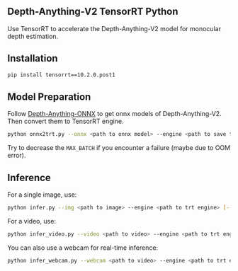 ## Depth-Anything-V2 TensorRT Python

Use TensorRT to accelerate the Depth-Anything-V2 model for monocular depth estimation.

## Installation

```bash
pip install tensorrt==10.2.0.post1
```

## Model Preparation

Follow [Depth-Anything-ONNX](https://github.com/fabio-sim/Depth-Anything-ONNX) to get onnx models of Depth-Anything-V2. Then convert them to TensorRT engine.

```bash
python onnx2trt.py --onnx <path to onnx model> --engine <path to save trt engine> [--fp16]
```

Try to decrease the `MAX_BATCH` if you encounter a failure (maybe due to OOM error).

## Inference

For a single image, use:

```bash
python infer.py --img <path to image> --engine <path to trt engine> [--grayscale]
```

For a video, use:

```bash
python infer_video.py --video <path to video> --engine <path to trt engine> [--batch <batch size>] [--grayscale]
```

You can also use a webcam for real-time inference:

```bash
python infer_webcam.py --webcam <path to video> --engine <path to trt engine> [--grayscale]
```